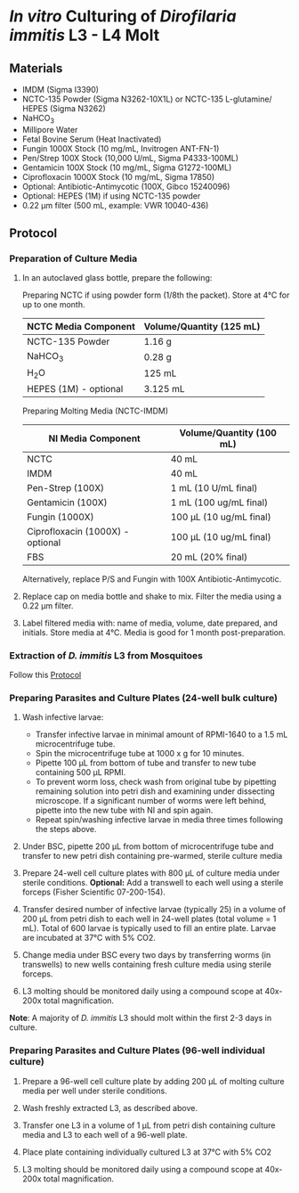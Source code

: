 # *In vitro* Culturing of *Dirofilaria immitis* L3 - L4 Molt

## Materials
- IMDM (Sigma I3390)
- NCTC-135 Powder (Sigma N3262-10X1L) or NCTC-135 L-glutamine/ HEPES (Sigma N3262)
- NaHCO<sub>3</sub>
- Millipore Water
- Fetal Bovine Serum (Heat Inactivated)
- Fungin 1000X Stock (10 mg/mL, Invitrogen ANT-FN-1)
- Pen/Strep 100X Stock (10,000 U/mL, Sigma P4333-100ML)
- Gentamicin 100X Stock (10 mg/mL, Sigma G1272-100ML)
- Ciprofloxacin 1000X Stock (10 mg/mL, Sigma 17850)
- Optional: Antibiotic-Antimycotic (100X, Gibco 15240096)
- Optional: HEPES (1M) if using NCTC-135 powder
- 0.22 µm filter (500 mL, example: VWR 10040-436)

## Protocol
### Preparation of Culture Media
1. In an autoclaved glass bottle, prepare the following:

    Preparing NCTC if using powder form (1/8th the packet). Store at 4°C for up to one month.

      | NCTC Media Component    | Volume/Quantity (125 mL) |
      |----------------------------|------------------------|
      |NCTC-135 Powder             |1.16 g                  |
      |NaHCO<sub>3</sub>           |0.28 g                  |
      |H<sub>2</sub>O              |125 mL                  |
      |HEPES (1M) - optional       |3.125 mL                |

    Preparing Molting Media (NCTC-IMDM)

      | NI Media Component    | Volume/Quantity (100 mL) |
      |----------------------------|------------------------|
      |NCTC                        |40 mL                  |
      |IMDM                        |40 mL                  |
      |Pen-Strep (100X)            |1 mL (10 U/mL final)                 |
      |Gentamicin (100X)           |1 mL (100 ug/mL final)               |
      |Fungin (1000X)              |100 µL (10 ug/mL final)               |
      |Ciprofloxacin (1000X) - optional      |100 µL (10 ug/mL final)                |
      |FBS                         |20 mL (20% final)        |

    Alternatively, replace P/S and Fungin with 100X Antibiotic-Antimycotic.

2. Replace cap on media bottle and shake to mix. Filter the media using a 0.22 µm filter.

3. Label filtered media with: name of media, volume, date prepared, and initials. Store media at 4°C. Media is good for 1 month post-preparation.

### Extraction of *D. immitis* L3 from Mosquitoes

Follow this [Protocol](../L3_Extraction/L3_Extraction.md)

### Preparing Parasites and Culture Plates (24-well bulk culture)

1. Wash infective larvae:
    - Transfer infective larvae in minimal amount of RPMI-1640 to a 1.5 mL microcentrifuge tube.
    - Spin the microcentrifuge tube at 1000 x g for 10 minutes.
    - Pipette 100 μL from bottom of tube and transfer to new tube containing 500 μL RPMI.
    - To prevent worm loss, check wash from original tube by pipetting remaining solution into petri dish and examining under dissecting microscope. If a significant number of worms were left behind, pipette into the new tube with NI and spin again.
    - Repeat spin/washing infective larvae in media three times following the steps above.

2. Under BSC, pipette 200 μL from bottom of microcentrifuge tube and transfer to new petri dish containing pre-warmed, sterile culture media

3. Prepare 24-well cell culture plates with 800 µL of culture media under sterile conditions. **Optional:** Add a transwell to each well using a sterile forceps (Fisher Scientific 07-200-154).

4. Transfer desired number of infective larvae (typically 25) in a volume of 200 µL from petri dish to each
well in 24-well plates (total volume = 1 mL). Total of 600 larvae is typically used to fill an entire plate. Larvae are incubated at 37°C with 5% CO2.

5. Change media under BSC every two days by transferring worms (in transwells) to new wells containing fresh culture media using sterile forceps.

6. L3 molting should be monitored daily using a compound scope at 40x-200x total magnification.

**Note**: A majority of *D. immitis* L3 should molt within the first 2-3 days in culture.


### Preparing Parasites and Culture Plates (96-well individual culture)

1. Prepare a 96-well cell culture plate by adding 200 µL of molting culture media per well under sterile conditions.

2. Wash freshly extracted L3, as described above.

3. Transfer one L3 in a volume of 1 µL from petri dish containing culture media and L3 to each well of a 96-well plate.

4. Place plate containing individually cultured L3 at 37°C with 5% CO2

5. L3 molting should be monitored daily using a compound scope at 40x-200x total magnification.
